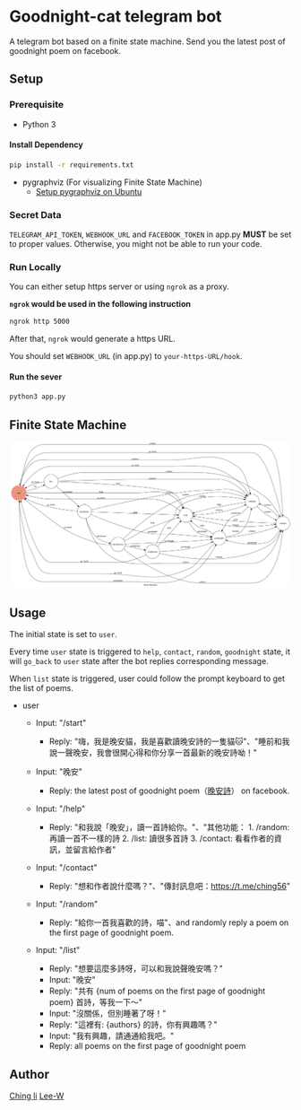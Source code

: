 # Goodnight-cat telegram bot

A telegram bot based on a finite state machine.
Send you the latest post of goodnight poem on facebook.

## Setup

### Prerequisite
* Python 3

#### Install Dependency
```sh
pip install -r requirements.txt
```

* pygraphviz (For visualizing Finite State Machine)
    * [Setup pygraphviz on Ubuntu](http://www.jianshu.com/p/a3da7ecc5303)

### Secret Data

`TELEGRAM_API_TOKEN`, `WEBHOOK_URL` and `FACEBOOK_TOKEN` in app.py **MUST** be set to proper values.
Otherwise, you might not be able to run your code.

### Run Locally
You can either setup https server or using `ngrok` as a proxy.

**`ngrok` would be used in the following instruction**

```sh
ngrok http 5000
```

After that, `ngrok` would generate a https URL.

You should set `WEBHOOK_URL` (in app.py) to `your-https-URL/hook`.

#### Run the sever

```sh
python3 app.py
```

## Finite State Machine
![fsm](./img/show-fsm.png)

## Usage
The initial state is set to `user`.

Every time `user` state is triggered to `help`, `contact`, `random`, `goodnight` state, it will `go_back` to `user` state after the bot replies corresponding message.

When `list` state is triggered, user could follow the prompt keyboard to get the list of poems.

* user
	* Input: "/start"
		* Reply: "嗨，我是晚安貓，我是喜歡讀晚安詩的一隻貓🐱"、"睡前和我說一聲晚安，我會很開心得和你分享一首最新的晚安詩呦！"

	* Input: "晚安"
		* Reply: the latest post of goodnight poem（[晚安詩](https://www.facebook.com/goodnightpoem/)） on facebook.

	* Input: "/help"
		* Reply: "和我說「晚安」，讀一首詩給你。"、"其他功能： 1. /random: 再讀一首不一樣的詩  2. /list: 讀很多首詩  3. /contact: 看看作者的資訊，並留言給作者"

	* Input: "/contact"
		* Reply: "想和作者說什麼嗎？"、"傳封訊息吧：https://t.me/ching56"

	* Input: "/random"
		* Reply: "給你一首我喜歡的詩，喵"、and randomly reply a poem on the first page of goodnight poem.

	* Input: "/list"
		* Reply: "想要這麼多詩呀，可以和我說聲晚安嗎？"
		* Input: "晚安"
		* Reply: "共有 {num of poems on the first page of goodnight poem} 首詩，等我一下～"
		* Input: "沒關係，但別睡著了呀！"
		* Reply: "這裡有: {authors} 的詩，你有興趣嗎？"
		* Input: "我有興趣，請通通給我吧。"
		* Reply: all poems on the first page of goodnight poem

## Author
[Ching li](https://github.com/ching56/)
[Lee-W](https://github.com/Lee-W)
